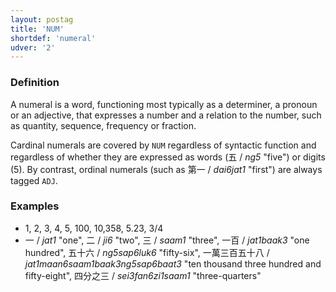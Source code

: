 ```yaml
---
layout: postag
title: 'NUM'
shortdef: 'numeral'
udver: '2'
---
```


### Definition

A numeral is a word, functioning most typically as a determiner, a pronoun or an adjective, that expresses a number and a relation to the number, such as quantity, sequence, frequency or fraction.

Cardinal numerals are covered by `NUM` regardless of syntactic function and regardless of whether they are expressed as words (五 / _ng5_ "five") or digits (5). By contrast, ordinal numerals (such as 第一 / _dai6jat1_ "first") are always tagged <a>`ADJ`</a>.

### Examples

- 1, 2, 3, 4, 5, 100, 10,358, 5.23, 3/4
- 一 / _jat1_ "one", 二 / _ji6_ "two", 三 / _saam1_ "three", 一百 / _jat1baak3_ "one hundred", 五十六 / _ng5sap6luk6_ "fifty-six", 一萬三百五十八 / _jat1maan6saam1baak3ng5sap6baat3_ "ten thousand three hundred and fifty-eight", 四分之三 / _sei3fan6zi1saam1_ "three-quarters"
